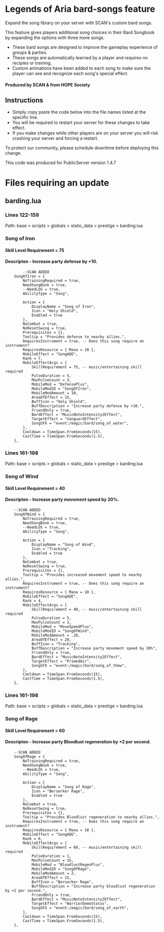# Legends of Aria bard-songs feature
Expand the song library on your server with SCAN's custom bard songs.

This feature gives players additional song choices in their Bard Songbook by expanding the options with three more songs.

- These bard songs are designed to improve the gameplay experience of groups & parties.
- These songs are automatically learned by a player and requires no recipies or training.
- Custom animations have been added to each song to make sure the player can see and recognize each song's special effect.

#### Produced by SCAN & from HOPE Society

## Instructions

- Simply copy paste the code below into the file names listed at the specific line.  
- You will be required to restart your server for these changes to take effect.  
- If you make changes while other players are on your server you will risk crashing your server and forcing a restart.  

To protect our community, please schedule downtime before deploying this change.

This code was produced for PublicServer version 1.4.7




# Files requiring an update

## barding.lua

### Lines 122-159

Path:  base > scripts > globals > static_data > prestige > barding.lua

### Song of Iron
#### Skill Level Requirement = 75
#### Descripton - Increase party defense by +10.


            --SCAN ADDED
        SongOfIron = {
            NoTrainingRequired = true,
            NeedSongBook = true,
            --NeedLOS = true,
            AbilityType = "Song",
            
            Action = {
                DisplayName = "Song of Iron",
                Icon = "Holy Shield",
                Enabled = true
            },
            NoCombat = true,
            NoResetSwing = true,
            Prerequisites = {},
            Tooltip = "Provides defense to nearby allies.",
            RequiresInstrument = true, -- Does this song require an instrument?
            RequiresResource = { Mana = 10 },
            MobileEffect = "SongAOE",
            Rank = 7,
            MobileEffectArgs = {
                SkillRequirement = 75, -- music/entertaining skill required
                PulseDuration = 5,
                MaxPulseCount = 3,
                MobileMod = "DefensePlus",
                MobileModID = "SongOfIron",
                MobileModAmount = 10,
                AreaOfEffect = 15,
                BuffIcon = "Holy Shield",
                BuffDescription = "Increase party defense by +10.",
                FriendOnly = true,
                BardEffect = "MusicNoteIntensity2Effect",
                TargetEffect = "VanguardEffect",
                SongSFX = "event:/magic/bard/song_of_water",
            },
            Cooldown = TimeSpan.FromSeconds(15),
            CastTime = TimeSpan.FromSeconds(1.5),
        },
        
        
        
### Lines 161-198

Path:  base > scripts > globals > static_data > prestige > barding.lua

### Song of Wind

#### Skill Level Requirement = 40

#### Descripton - Increase party movement speed by 20%.


        --SCAN ADDED
        SongOfWind = {
            NoTrainingRequired = true,
            NeedSongBook = true,
            --NeedLOS = true,
            AbilityType = "Song",
            
            Action = {
                DisplayName = "Song of Wind",
                Icon = "Tracking",
                Enabled = true
            },
            NoCombat = true,
            NoResetSwing = true,
            Prerequisites = {},
            Tooltip = "Provides increased movement speed to nearby allies.",
            RequiresInstrument = true, -- Does this song require an instrument?
            RequiresResource = { Mana = 10 },
            MobileEffect = "SongAOE",
            Rank = 4,
            MobileEffectArgs = {
                SkillRequirement = 40, -- music/entertaining skill required
                PulseDuration = 5,
                MaxPulseCount = 3,
                MobileMod = "MoveSpeedPlus",
                MobileModID = "SongOfWind",
                MobileModAmount = .20,
                AreaOfEffect = 20,
                BuffIcon = "Tracking",
                BuffDescription = "Increase party movement speed by 20%",
                FriendOnly = true,
                BardEffect = "MusicNoteIntensity2Effect",
                TargetEffect = "PrimedAir",
                SongSFX = "event:/magic/bard/song_of_thew",
            },
            Cooldown = TimeSpan.FromSeconds(15),
            CastTime = TimeSpan.FromSeconds(1.5),
        },
        
        

### Lines 161-198

Path:  base > scripts > globals > static_data > prestige > barding.lua

### Song of Rage

#### Skill Level Requirement = 60

#### Descripton - Increase party Bloodlust regeneration by +2 per second.


        --SCAN ADDED
        SongOfRage = {
            NoTrainingRequired = true,
            NeedSongBook = true,
            --NeedLOS = true,
            AbilityType = "Song",
            
            Action = {
                DisplayName = "Song of Rage",
                Icon = "Berserker Rage",
                Enabled = true
            },
            NoCombat = true,
            NoResetSwing = true,
            Prerequisites = {},
            Tooltip = "Provides Bloodlust regeneration to nearby allies.",
            RequiresInstrument = true, -- Does this song require an instrument?
            RequiresResource = { Mana = 10 },
            MobileEffect = "SongAOE",
            Rank = 6,
            MobileEffectArgs = {
                SkillRequirement = 60, -- music/entertaining skill required
                PulseDuration = 1,
                MaxPulseCount = 15,
                MobileMod = "BloodlustRegenPlus",
                MobileModID = "SongOfRage",
                MobileModAmount = 2,
                AreaOfEffect = 15,
                BuffIcon = "Berserker Rage",
                BuffDescription = "Increase party bloodlust regeneration by +2 per second.",
                FriendOnly = true,
                BardEffect = "MusicNoteIntensity2Effect",
                TargetEffect = "WarriorDemoStatus",
                SongSFX = "event:/magic/bard/song_of_earth",
            },
            Cooldown = TimeSpan.FromSeconds(15),
            CastTime = TimeSpan.FromSeconds(1.5),
        },
        
